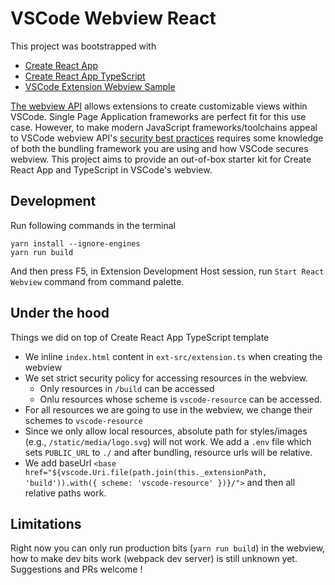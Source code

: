 # VSCode Webview React

This project was bootstrapped with
* [Create React App](https://github.com/facebookincubator/create-react-app)
* [Create React App TypeScript](https://github.com/wmonk/create-react-app-typescript)
* [VSCode Extension Webview Sample](https://github.com/Microsoft/vscode-extension-samples/tree/master/webview-sample)

[The webview API](https://code.visualstudio.com/docs/extensions/webview) allows extensions to create customizable views within VSCode. Single Page Application frameworks are perfect fit for this use case. However, to make modern JavaScript frameworks/toolchains appeal to VSCode webview API's [security best practices](https://code.visualstudio.com/docs/extensions/webview#_security) requires some knowledge of both the bundling framework you are using and how VSCode secures webview. This project aims to provide an out-of-box starter kit for Create React App and TypeScript in VSCode's webview.

## Development

Run following commands in the terminal

```shell
yarn install --ignore-engines
yarn run build
```
And then press F5, in Extension Development Host session, run `Start React Webview` command from command palette.

## Under the hood

Things we did on top of Create React App TypeScript template

* We inline `index.html` content in `ext-src/extension.ts` when creating the webview
* We set strict security policy for accessing resources in the webview.
  * Only resources in `/build` can be accessed
  * Onlu resources whose scheme is `vscode-resource` can be accessed.
* For all resources we are going to use in the webview, we change their schemes to `vscode-resource`
* Since we only allow local resources, absolute path for styles/images (e.g., `/static/media/logo.svg`) will not work. We add a `.env` file which sets `PUBLIC_URL` to `./` and after bundling, resource urls will be relative.
* We add baseUrl `<base href="${vscode.Uri.file(path.join(this._extensionPath, 'build')).with({ scheme: 'vscode-resource' })}/">` and then all relative paths work.

## Limitations

Right now you can only run production bits (`yarn run build`) in the webview, how to make dev bits work (webpack dev server) is still unknown yet. Suggestions and PRs welcome !
